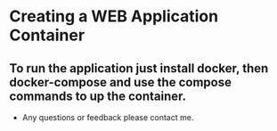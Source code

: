 # Creating a WEB Application Container

## To run the application just install docker, then docker-compose and use the compose commands to up the container.

- Any questions or feedback please contact me.
